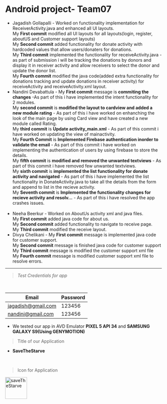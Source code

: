 # Android project- Team07
- Jagadish Gollapalli - Worked on functionality implementation for ReceiverActivity.java and enhanced all UI layouts.<br>
My **First commit** modified all UI layouts for all layouts(login, register, aboutUS and Customer support layouts)<br>
My **Second commit** added functionality for donate activity with hardcoded values that allow users/donaters for donations.<br>
My **Third commit** implemented the functionality for receiveActivity.java -  as part of submission i will be tracking the donations by donors and display it in receiver activity and allow receivers to select the donor and update the donor list.<br>
My **Fourth commit** modified the java code(added extra functionality for donations tracking and update donations in receiver activity) for receiveActivity and receiveActivity.xml layout.<br>
- Nandini Devabattula - My **First commit** message is **commiting the changes** -As part of this i have implemented the intent functionality for 2 modules.<br>
My **second commit** is **modified the layout to cardview and added a new module rating** - As part of this i have worked on enhanching the look of the main page by using Card view and have created a new module called Rating.<br>
My **third commit** is **Update activity_main.xml** - As part of this commit i have worked on updating the view of mainactivity.<br>
My **Fourth Commit** is **Implemented Firebase authentication inorder to validate the email** - As part of this commit i have worked on implementing the authentication of users by using firebase to store the details.<br>
My **fifth commit** is **modified and removed the unwanted textviews** - As part of this commit i have removed few unwanted textviews.<br>
My **sixth commit** is **implemented the list functionality for donate activity and navigated** - As part of this i have implemented the list functionality in DonateActivity.java to take all the details from the form and append to list in the recieve activity.<br>
My **Seventh commit** is **Implemented the functionality changes for recieve activity and resolv…** - As part of this i have resolved the app crashes issues.<br><br> 
- Neeha Beerkur       - Worked on AboutUs activity xml and java files.<br>
My **First commit** added java code for about us.<br>
My **Second commit** added functionality to navigate to receive page.<br>
My **Third commit** modified the receive layout.<br>
- Divya Chelikani  -  My **First commit** message is implemented java code for customer support.<br>
My **Second commit** message is finished  java code for  customer support<br>
My **Third commit** message is modified the customer support xml file<br>
My **Fourth commit** message is modified customer support xml file to resolve errors.

---
> *Test Credentials for app*
<br>

| Email               | Password |
|---------------------|----------|
| jagadish@gmail.com  | 123456   |
| nandini@gmail.com   | 123456   |

- We tested our app in AVD Emulator **PIXEL 5 API 34** and **SAMSUNG GALAXY S9(Using GENYMOTION)**

> Title of our Application
- **SaveTheStarve**
  
<br>

> Icon for Application
<image src="https://github.com/Jagadishgollapalli/Android_Pro23/assets/77227327/0a868193-c553-4d12-bb30-452b416f8839" style="width:70px; height:70px" alt="saveTheStarve">
